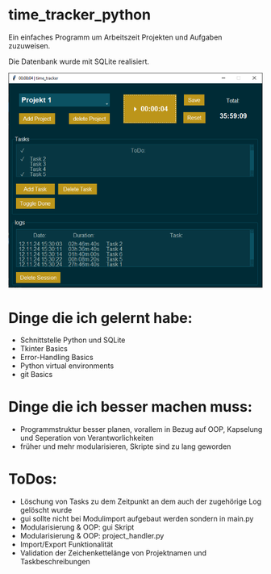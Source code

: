 # time_tracker_python
Ein einfaches Programm um Arbeitszeit Projekten und Aufgaben zuzuweisen.


Die Datenbank wurde mit SQLite realisiert.

![Screenshot](docs/gui_screenshot.png)


# Dinge die ich gelernt habe:
- Schnittstelle Python und SQLite
- Tkinter Basics
- Error-Handling Basics
- Python virtual environments
- git Basics


# Dinge die ich besser machen muss:
- Programmstruktur besser planen, vorallem in Bezug auf OOP, Kapselung und Seperation von Verantworlichkeiten
- früher und mehr modularisieren, Skripte sind zu lang geworden


# ToDos:
- Löschung von Tasks zu dem Zeitpunkt an dem auch der zugehörige Log gelöscht wurde
- gui sollte nicht bei Modulimport aufgebaut werden sondern in main.py 
- Modularisierung & OOP: gui Skript
- Modularisierung & OOP: project_handler.py
- Import/Export Funktionalität
- Validation der Zeichenkettelänge von Projektnamen und Taskbeschreibungen